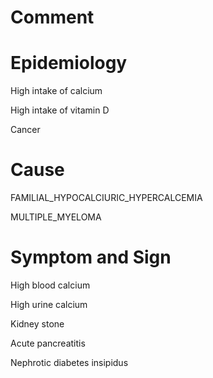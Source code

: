 # Comment

# Epidemiology

High intake of calcium

High intake of vitamin D

Cancer

# Cause

FAMILIAL_HYPOCALCIURIC_HYPERCALCEMIA

MULTIPLE_MYELOMA

# Symptom and Sign

High blood calcium

High urine calcium

Kidney stone

Acute pancreatitis

Nephrotic diabetes insipidus
